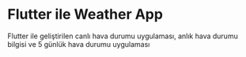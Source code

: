 # Flutter ile Weather App
 Flutter ile geliştirilen canlı hava durumu uygulaması, anlık hava durumu bilgisi ve 5 günlük hava durumu uygulaması
